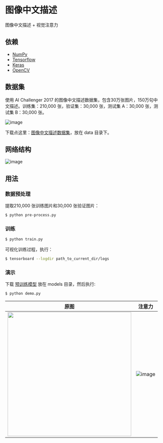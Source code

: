# 图像中文描述

图像中文描述 + 视觉注意力

## 依赖
- [NumPy](http://docs.scipy.org/doc/numpy-1.10.1/user/install.html)
- [Tensorflow](https://www.tensorflow.org/versions/r0.8/get_started/os_setup.html)
- [Keras](https://keras.io/#installation)
- [OpenCV](https://opencv-python-tutroals.readthedocs.io/en/latest/)

## 数据集

使用 AI Challenger 2017 的图像中文描述数据集，包含30万张图片，150万句中文描述。训练集：210,000 张，验证集：30,000 张，测试集 A：30,000 张，测试集 B：30,000 张。


 ![image](https://github.com/foamliu/Image-Captioning-v2/raw/master/images/dataset.png)

下载点这里：[图像中文描述数据集](https://challenger.ai/datasets/caption)，放在 data 目录下。


## 网络结构

 ![image](https://github.com/foamliu/Image-Captioning-v2/raw/master/images/net.png)

## 用法

### 数据预处理
提取210,000 张训练图片和30,000 张验证图片：
```bash
$ python pre-process.py
```

### 训练
```bash
$ python train.py
```

可视化训练过程，执行：
```bash
$ tensorboard --logdir path_to_current_dir/logs
```

### 演示
下载 [预训练模型](https://github.com/foamliu/Image-Captioning-v2/releases/download/v1.0/model.85-0.7657.hdf5) 放在 models 目录，然后执行:

```bash
$ python demo.py
```

原图 | 注意力 |
|---|---|
|<img src="https://github.com/foamliu/Image-Captioning-v2/raw/master/images/image_0.jpg" width="400" />|![image](https://github.com/foamliu/Image-Captioning-v2/raw/master/images/out_0.jpg) | 
